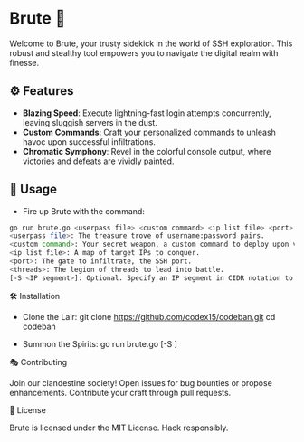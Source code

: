 # Brute 🔐

Welcome to Brute, your trusty sidekick in the world of SSH exploration. This robust and stealthy tool empowers you to navigate the digital realm with finesse.

## ⚙️ Features

- **Blazing Speed**: Execute lightning-fast login attempts concurrently, leaving sluggish servers in the dust.
- **Custom Commands**: Craft your personalized commands to unleash havoc upon successful infiltrations.
- **Chromatic Symphony**: Revel in the colorful console output, where victories and defeats are vividly painted.

## 🚀 Usage

- Fire up Brute with the command:
 ```bash
go run brute.go <userpass file> <custom command> <ip list file> <port> <threads> [-S <IP segment>]
<userpass file>: The treasure trove of username:password pairs.
<custom command>: Your secret weapon, a custom command to deploy upon victorious conquest.
<ip list file>: A map of target IPs to conquer.
<port>: The gate to infiltrate, the SSH port.
<threads>: The legion of threads to lead into battle.
[-S <IP segment>]: Optional. Specify an IP segment in CIDR notation to filter target IPs.
```

🛠️ Installation

- Clone the Lair:
git clone https://github.com/codex15/codeban.git
cd codeban

- Summon the Spirits:
go run brute.go <userpass file> <custom command> <ip list file> <port> <threads> [-S <IP segment>] 

🎭 Contributing

Join our clandestine society! Open issues for bug bounties or propose enhancements. Contribute your craft through pull requests.

📜 License

Brute is licensed under the MIT License. Hack responsibly.
#
